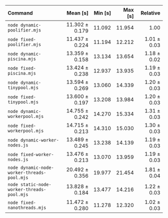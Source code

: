 | Command                                     |       Mean [s] | Min [s] | Max [s] |    Relative |
| :------------------------------------------ | -------------: | ------: | ------: | ----------: |
| `node dynamic-poolifier.mjs`                | 11.302 ± 0.179 |  11.092 |  11.954 |        1.00 |
| `node fixed-poolifier.mjs`                  | 11.437 ± 0.224 |  11.194 |  12.212 | 1.01 ± 0.03 |
| `node dynamic-piscina.mjs`                  | 13.359 ± 0.158 |  13.134 |  13.654 | 1.18 ± 0.02 |
| `node fixed-piscina.mjs`                    | 13.424 ± 0.238 |  12.937 |  13.935 | 1.19 ± 0.03 |
| `node dynamic-tinypool.mjs`                 | 13.594 ± 0.269 |  13.060 |  14.339 | 1.20 ± 0.03 |
| `node fixed-tinypool.mjs`                   | 13.600 ± 0.197 |  13.208 |  13.984 | 1.20 ± 0.03 |
| `node dynamic-workerpool.mjs`               | 14.755 ± 0.242 |  14.270 |  15.334 | 1.31 ± 0.03 |
| `node fixed-workerpool.mjs`                 | 14.715 ± 0.213 |  14.310 |  15.030 | 1.30 ± 0.03 |
| `node dynamic-worker-nodes.js`              | 13.489 ± 0.245 |  13.238 |  14.139 | 1.19 ± 0.03 |
| `node fixed-worker-nodes.js`                | 13.476 ± 0.213 |  13.070 |  13.959 | 1.19 ± 0.03 |
| `node dynamic-node-worker-threads-pool.mjs` | 20.492 ± 0.356 |  19.977 |  21.454 | 1.81 ± 0.04 |
| `node static-node-worker-threads-pool.mjs`  | 13.828 ± 0.184 |  13.477 |  14.216 | 1.22 ± 0.03 |
| `node fixed-nanothreads.mjs`                | 11.472 ± 0.280 |  11.278 |  12.320 | 1.02 ± 0.03 |
